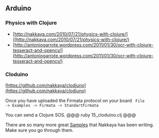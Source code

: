 ## Arduino 


### Physics with Clojure
* [http://nakkaya.com/2010/07/21/physics-with-clojure/]([http://nakkaya.com/2010/07/21/physics-with-clojure/)
* [http://antoniogarrote.wordpress.com/2011/01/30/ocr-with-clojure-tesseract-and-opencv/](http://antoniogarrote.wordpress.com/2011/01/30/ocr-with-clojure-tesseract-and-opencv/)

### Cloduino
[https://github.com/nakkaya/clodiuno](https://github.com/nakkaya/clodiuno)

Once you have uploaded the Firmata protocol on your board
<code>
File -> Examples -> Firmata -> StandartFirmata
</code>

You can send a Clojure SOS.
@@@ ruby 15_cloduino.clj @@@

There are so many more great [Samples](http://nakkaya.com/clodiuno.html) that Nakkaya has been writing. Make sure you go through them.